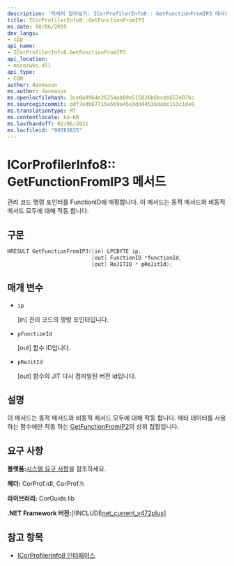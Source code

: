 ```yaml
---
description: '자세히 알아보기: ICorProfilerInfo8:: GetFunctionFromIP3 메서드'
title: ICorProfilerInfo8::GetFunctionFromIP3
ms.date: 08/06/2019
dev_langs:
- cpp
api_name:
- ICorProfilerInfo8.GetFunctionFromIP3
api_location:
- mscorwks.dll
api_type:
- COM
author: davmason
ms.author: davmason
ms.openlocfilehash: 3ce0a0964e26254ab09e515826b6bceb657e07bc
ms.sourcegitcommit: ddf7edb67715a5b9a45e3dd44536dabc153c1de0
ms.translationtype: MT
ms.contentlocale: ko-KR
ms.lasthandoff: 02/06/2021
ms.locfileid: "99783835"
---
```

# <a name="icorprofilerinfo8getfunctionfromip3-method"></a>ICorProfilerInfo8:: GetFunctionFromIP3 메서드

관리 코드 명령 포인터를 FunctionID에 매핑합니다. 이 메서드는 동적 메서드와 비동적 메서드 모두에 대해 작동 합니다.

## <a name="syntax"></a>구문

```cpp
HRESULT GetFunctionFromIP3([in] LPCBYTE ip,
                           [out] FunctionID *functionId,
                           [out] ReJITID * pReJitId);
```

## <a name="parameters"></a>매개 변수

- `ip`

  \[in] 관리 코드의 명령 포인터입니다.

- `pFunctionId`

  \[out] 함수 ID입니다.

- `pReJitId`

  \[out] 함수의 JIT 다시 컴파일된 버전 id입니다.

## <a name="remarks"></a>설명

이 메서드는 동적 메서드와 비동적 메서드 모두에 대해 작동 합니다. 메타 데이터를 사용 하는 함수에만 작동 하는 [GetFunctionFromIP2](icorprofilerinfo4-getfunctionfromip2-method.md)의 상위 집합입니다.

## <a name="requirements"></a>요구 사항

**플랫폼:**[시스템 요구 사항](../../get-started/system-requirements.md)을 참조하세요.

**헤더:** CorProf.idl, CorProf.h

**라이브러리:** CorGuids.lib

**.NET Framework 버전:**[!INCLUDE[net_current_v472plus](../../../../includes/net-current-v472plus.md)]

## <a name="see-also"></a>참고 항목

- [ICorProfilerInfo8 인터페이스](icorprofilerinfo8-interface.md)
